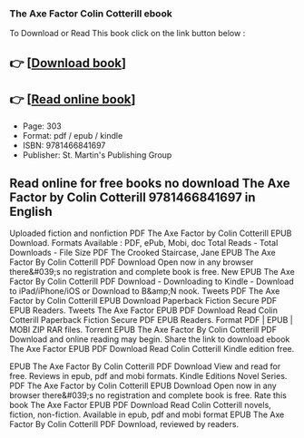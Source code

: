 ### The Axe Factor Colin Cotterill ebook

To Download or Read This book click on the link button below :

## 👉  [**[Download book](http://ebooksharez.info/download.php?group=book&from=github.com&id=717997&lnk=1063 "Download book")**]

## 👉  [**[Read online book](http://ebooksharez.info/download.php?group=book&from=github.com&id=717997&lnk=1063 "Read online book")**]


* Page: 303
* Format: pdf / epub / kindle
* ISBN: 9781466841697
* Publisher: St. Martin&#039;s Publishing Group



## Read online for free books no download The Axe Factor by Colin Cotterill 9781466841697 in English


Uploaded fiction and nonfiction PDF The Axe Factor by Colin Cotterill EPUB Download. Formats Available : PDF, ePub, Mobi, doc Total Reads - Total Downloads - File Size PDF The Crooked Staircase, Jane EPUB The Axe Factor By Colin Cotterill PDF Download Open now in any browser there&amp;#039;s no registration and complete book is free. New EPUB The Axe Factor By Colin Cotterill PDF Download - Downloading to Kindle - Download to iPad/iPhone/iOS or Download to B&amp;amp;N nook. Tweets PDF The Axe Factor by Colin Cotterill EPUB Download Paperback Fiction Secure PDF EPUB Readers. Tweets The Axe Factor EPUB PDF Download Read Colin Cotterill Paperback Fiction Secure PDF EPUB Readers. Format PDF | EPUB | MOBI ZIP RAR files. Torrent EPUB The Axe Factor By Colin Cotterill PDF Download and online reading may begin. Share the link to download ebook The Axe Factor EPUB PDF Download Read Colin Cotterill Kindle edition free.

EPUB The Axe Factor By Colin Cotterill PDF Download View and read for free. Reviews in epub, pdf and mobi formats. Kindle Editions Novel Series. PDF The Axe Factor by Colin Cotterill EPUB Download Open now in any browser there&amp;#039;s no registration and complete book is free. Rate this book The Axe Factor EPUB PDF Download Read Colin Cotterill novels, fiction, non-fiction. Available in epub, pdf and mobi format EPUB The Axe Factor By Colin Cotterill PDF Download, reviewed by readers.





